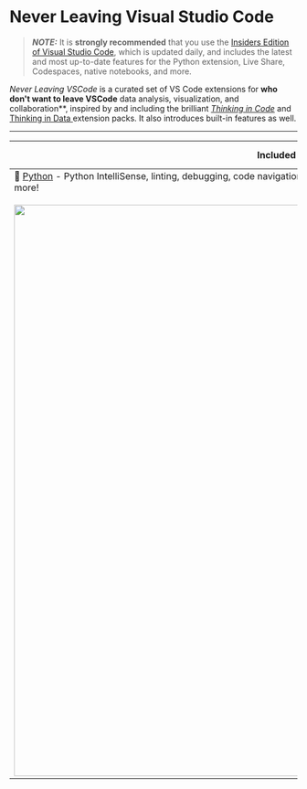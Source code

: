 # Never Leaving Visual Studio Code

> **_NOTE:_**  It is **strongly recommended** that you use the [Insiders Edition of Visual Studio Code](https://code.visualstudio.com/insiders/), which is updated daily, and includes the latest and most up-to-date features for the Python extension, Live Share, Codespaces, native notebooks, and more.

_Never Leaving VSCode_ is a curated set of VS Code extensions for **who don't want to leave VSCode** data analysis, visualization, and collaboration**, inspired by and including the brilliant [_Thinking in Code_](https://github.com/lostintangent/thinking-in-code) and [ Thinking in Data ](https://github.com/dynamicwebpaige/thinking-in-data) extension packs. It also introduces built-in features as well. 

***

| Included extension | How can it help? |
|-|-|
| 🐍 [Python](https://marketplace.visualstudio.com/items?itemName=ms-python.python) - Python IntelliSense, linting, debugging, code navigation, code formatting, refactoring, variable explorer, test explorer, and more!<br /><br /><a href="https://code.visualstudio.com/updates/v1_56#_remote-repositories-remotehub"><img width="1000px" src="https://code.visualstudio.com/assets/updates/1_56/remote-repositories.gif" /></a> |  <ol><li> Browse *any* repositories hosted in GitHub via the command pallette</li></ol> |

